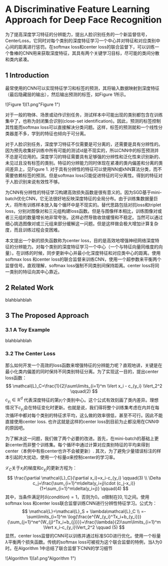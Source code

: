 # A Discriminative Feature Learning Approach for Deep Face Recognition

为了提高深度学习特征的分辨能力，提出人脸识别任务的一个新监督信号，CenterLoss，它同时对每个类别的深度特征学习一个中心并对特征和对应类别中心间的距离进行惩罚。在softmax loss和center loss的联合监督下，可以训练一个鲁棒的CNN用来获取深度特征，其具有两个关键学习目标，尽可能的类间分散和类内紧凑。



## 1 Introduction

最常使用的CNN可以实现特征学习和标签的预测，其将输入数据映射到深度特征（最后隐藏层的输出），然后输出预测的标签，如Figure 1所示。

![Figure 1](1.png"Figure 1")

对于一般的物体、场景或动作识别任务，测试样本中可能出现的类别都包含在训练集中了，也称为封闭集合识别(close-set identification)。因此，预测的标签控制其性能而softmax loss可以直接解决分类问题。这样，标签的预测就和一个线性分类器差不多，学到的特征也倾向于可分离。

对于人脸识别任务，深度学习特征不仅需要是可分离的，还需要是具有分辨性的。因为预先收集好训练中所有可能的测试id是不现实的，所以CNN中的标签预测并不总是可应用的。深度学习的特征需要具有足够强的分辨性和泛化性来识别新的、未见过且没有标签的类别。特征的分辨能力同时体现在紧凑的类内偏差和分离的类间差异上，见Figure 1. 对于具有分辨性的特征可以使用NN或kNN算法分类，而不需要依赖标签的预测。但是softmax loss只能促进特征的可分离性。得到的特征对于人脸识别来说有效性不够。

为CNN有分辨性的特征学习构建高效损失函数是很有意义的。因为SGD基于mini-batch优化CNN，它无法很好地反映深度特征的全局分布。由于训练集数据量巨大，将所有训练样本放入每个循环中是不现实的。替代思路包括对抗loss和triplet loss，分别对图像对和三元组构建loss函数。但是与图像样本相比，训练图像对或者三元组的数量增长地非常夸张。这样必然导致收敛缓慢和不稳定。当然可以通过细心挑选图像对或三元组来部分缓解这一问题。但是这样做会极大增加计算复杂度，而且训练过程会变困难。

本文提出一个新的损失函数称为center loss，目的是高效地增强神经网络深度特征的分辨能力。对每个类别的深度特征学习一个中心（一个与特征向量同维度的向量）。在训练的时候，同步更新中心并最小化深度特征和对应类中心的距离。使用softmax loss 和center loss的联合监督来训练CNN，使用一个超参数来平衡两个监督信号。直观理解，softmax loss强制不同类别间保持距离。center loss将同一类别的特征向其中心靠近。



## 2 Related Work

blahblahblah



## 3 The Proposed Approach

### 3.1 A Toy Example

blahblahblah

### 3.2 The Center Loss

那么如何开发一个高效的loss函数来增强特征的分辨能力呢？直观地讲，关键是在最小化类内偏差的同时保持不同类别特征分离。为了实现这一目的，提出center loss函数：
$$
\mathcal{L}_C=\frac{1}{2}\sum\limits_{i=1}^m \Vert x_i - c_{y_i} \Vert_2^2 \qquad(2)
$$
$c_{y_i} \in \mathbb{R}^d$ 代表深度特征的第$y_i$个类别中心。这个公式有效刻画了类内差异。理想情况下$c_{y_i}$会在特征变化时更新。也就是说，我们得将整个训练集考虑在内并在每次循环中都对每个类别的特征求平均，这么做的效率很低，甚至不可行。因此不能直接使用center loss. 也许这就是这样的center loss到目前为止都没用在CNN中的原因吧。

为了解决这一问题，我们做了两个必要的改进。首先，在mini-batch的基础上更新center而非整个训练集。每个循环中通过计算对应类别特征的平均来得到center（本例中有些center也许不会被更新）. 其次，为了避免少量错误标注的样本引起的大扰动，使用一个标量$\alpha$来控制center的学习率。

$\mathcal{L}_C$关于$x_i$的梯度和$c_{y_i}$的更新方程为：
$$
\frac{\partial \mathcal{L}_C}{\partial x_i}=x_i-c_{y_i} \qquad(3) \\
\Delta c_j=\frac{\sum_{i=1}^m\delta(y_i=j)\cdot (c_j-x_i)}{1+\sum_{i=1}^m\delta(y_i=j)} \qquad(4)
$$
其中，当条件满足时$\delta(condition)=1$，否则为0。$\alpha$限制在$[0,1]$之间。使用softmax loss 和center loss联合监督训练CNN进行分辨性特征学习。公式为：
$$
\mathcal{L}=\mathcal{L}_S + \lambda\mathcal{L}_C \\
=-\sum\limits_{i=1}^m \log{\frac{e^{W_{y_i}^Tx_i+b_{y_i}}}{\sum_{j=1}^ne^{W_{j}^Tx_i+b_{j}}}}+\frac{\lambda}{2}\sum\limits_{i=1}^m \Vert x_i-c_{y_i}\Vert_2^2 \qquad (5)
$$
显然，center loss监督的CNN可以训练并通过标准SGD进行优化。使用一个标量$\lambda$平衡两个损失函数。传统的softmax loss可被视为这个联合监督的特例，当$\lambda$为0时。在Algorithm 1中总结了联合监督下CNN的学习细节

![Algorithm 1](a1.png"Algorithm 1")